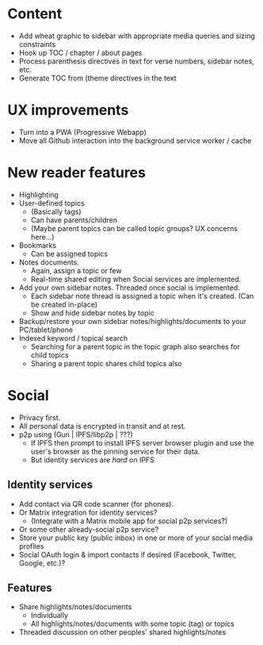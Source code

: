 # Content

* Add wheat graphic to sidebar with appropriate media queries and sizing constraints
* Hook up TOC / chapter / about pages
* Process parenthesis directives in text for verse numbers, sidebar notes, etc.
* Generate TOC from (theme directives in the text

# UX improvements

* Turn into a PWA (Progressive Webapp)
* Move all Github interaction into the background service worker / cache

# New reader features

* Highlighting
* User-defined topics
  * (Basically tags)
  * Can have parents/children
  * (Maybe parent topics can be called topic groups?  UX concerns here...)
* Bookmarks
  * Can be assigned topics
* Notes documents.
  * Again, assign a topic or few
  * Real-time shared editing when Social services are implemented.
* Add your own sidebar notes.  Threaded once social is implemented.
  * Each sidebar note thread is assigned a topic when it's created.  (Can be created in-place)
  * Show and hide sidebar notes by topic
* Backup/restore your own sidebar notes/highlights/documents to your PC/tablet/phone
* Indexed keyword / topical search
  * Searching for a parent topic in the topic graph also searches for child topics
  * Sharing a parent topic shares child topics also

# Social

* Privacy first.
* All personal data is encrypted in transit and at rest.
* p2p using (Gun | IPFS/libp2p | ???)
  * If IPFS then prompt to install IPFS server browser plugin and use the user's browser as the pinning service for their data.
  * But identity services are *hard* on IPFS

## Identity services

* Add contact via QR code scanner (for phones).
* Or Matrix integration for identity services?
  * (Integrate with a Matrix mobile app for social p2p services?)
* Or some other already-social p2p service?
* Store your public key (public inbox) in one or more of your social media profiles
* Social OAuth login & import contacts if desired (Facebook, Twitter, Google, etc.)?

## Features

* Share highlights/notes/documents
  * Individually
  * All highlights/notes/documents with some topic (tag) or topics
* Threaded discussion on other peoples' shared highlights/notes
